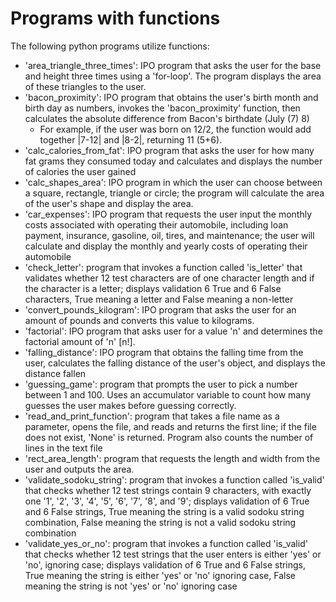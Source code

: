 # Programs with functions

The following python programs utilize functions:

- 'area_triangle_three_times': IPO program that asks the user for the base and height three times using a 'for-loop'. The program displays the area of these triangles to the user.
- 'bacon_proximity': IPO program that obtains the user's birth month and birth day as numbers, invokes the 'bacon_proximity' function, then calculates the absolute difference from Bacon's birthdate (July (7) 8)
   - For example, if the user was born on 12/2, the function would add together |7-12| and |8-2|, returning 11 (5+6).
- 'calc_calories_from_fat': IPO program that asks the user for how many fat grams they consumed today and calculates and displays the number of calories the user gained
- 'calc_shapes_area': IPO program in which the user can choose between a square, rectangle, triangle or circle; the program will calculate the area of the user's shape and display the area.
- 'car_expenses': IPO program that requests the user input the monthly costs associated with operating their automobile, including loan payment, insurance, gasoline, oil, tires, and maintenance; the user will calculate and display the monthly and yearly costs of operating their automobile
- 'check_letter': program that invokes a function called 'is_letter' that validates whether 12 test characters are of one character length and if the character is a letter; displays validation 6 True and 6 False characters, True meaning a letter and False meaning a non-letter
- 'convert_pounds_kilogram': IPO program that asks the user for an amount of pounds and converts this value to kilograms. 
- 'factorial': IPO program that asks user for a value 'n' and determines the factorial amount of 'n' [n!].
- 'falling_distance': IPO program that obtains the falling time from the user, calculates the falling distance of the user's object, and displays the distance fallen
- 'guessing_game': program that prompts the user to pick a number between 1 and 100. Uses an accumulator variable to count how many guesses the user makes before guessing correctly. 
- 'read_and_print_function': program that takes a file name as a parameter, opens the file, and reads and returns the first line; if the file does not exist, 'None' is returned. Program also counts the number of lines in the text file
- 'rect_area_length': program that requests the length and width from the user and outputs the area. 
- 'validate_sodoku_string': program that invokes a function called 'is_valid' that checks whether 12 test strings contain 9 characters, with exactly one '1', '2', '3', '4', '5', '6', '7', '8', and '9'; displays validation of 6 True and 6 False strings, True meaning the string is a valid sodoku string combination, False meaning the string is not a valid sodoku string combination
- 'validate_yes_or_no': program that invokes a function called 'is_valid' that checks whether 12 test strings that the user enters is either 'yes' or 'no', ignoring case; displays validation of 6 True and 6 False strings, True meaning the string is either 'yes' or 'no' ignoring case, False meaning the string is not 'yes' or 'no' ignoring case
